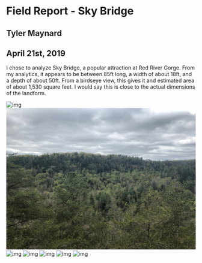 # Field Report - Sky Bridge
## Tyler Maynard
## April 21st, 2019

I chose to analyze Sky Bridge, a popular attraction at Red River Gorge. From my analytics,
it appears to be between 85ft long, a width of about 18ft, and a depth of about 50ft. From a birdseye view, this gives it and estimated area of about 1,530 square feet. I would say this is close to the actual dimensions of the landform.

![img](upper_entrance.JPG)
![img](env.JPG)
![img](lower_entrance.JPG)
![img](side_view.JPG)
![img](close_view.JPG)
![img](little_arch.JPG)
![img](rear_view.JPG)




<!-- title="upper_entrance"  -->
<!-- <img src="https://live.staticflickr.com/65535/33837057308_9ee1ecd4b0_k.jpg" width="2048" height="1536" alt="upper_entrance"></a><script async src="//embedr.flickr.com/assets/client-code.js" charset="utf-8"></script> -->